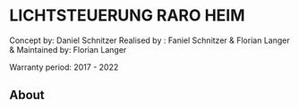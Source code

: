 # LICHTSTEUERUNG RARO HEIM

Concept by: Daniel Schnitzer
Realised by : Faniel Schnitzer & Florian Langer &
Maintained by: Florian Langer

Warranty period: 2017 - 2022

## About


